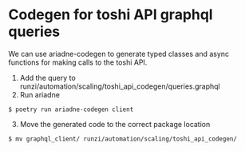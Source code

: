 # Codegen for toshi API graphql queries

We can use ariadne-codegen to generate typed classes and async functions for making calls to the toshi API.
1. Add the query to runzi/automation/scaling/toshi_api_codegen/queries.graphql
2. Run ariadne
```
$ poetry run ariadne-codegen client
```
3. Move the generated code to the correct package location
```
$ mv graphql_client/ runzi/automation/scaling/toshi_api_codegen/
```